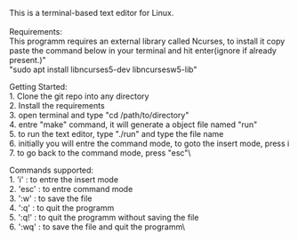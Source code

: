 This is a terminal-based text editor for Linux.
\
\
Requirements:\
This programm requires an external library called Ncurses, to install it copy paste the command below in your terminal and hit enter(ignore if already present.)"\
"sudo apt install libncurses5-dev libncursesw5-lib"

Getting Started:\
	1. Clone the git repo into any directory\
	2. Install the requirements\
	3. open terminal and type "cd /path/to/directory"\
	4. entre "make" command, it will generate a object file named "run"\
	5. to run the text editor, type "./run" and type the file name\
	6. initially you will entre the command mode, to goto the insert mode, press i\
	7. to go back to the command mode, press "esc"\


Commands supported:\
	1. 'i' : to entre the insert mode\
	2. 'esc' : to entre command mode\
	3. ':w' : to save the file\
	4. ':q' : to quit the programm\
	5. ':q!' : to quit the programm without saving the file\
	6. ':wq' : to save the file and quit the programm\

